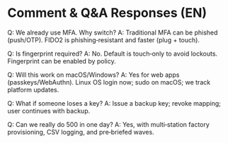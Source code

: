# Comment & Q&A Responses (EN)

Q: We already use MFA. Why switch?
A: Traditional MFA can be phished (push/OTP). FIDO2 is phishing‑resistant and faster (plug + touch).

Q: Is fingerprint required?
A: No. Default is touch‑only to avoid lockouts. Fingerprint can be enabled by policy.

Q: Will this work on macOS/Windows?
A: Yes for web apps (passkeys/WebAuthn). Linux OS login now; sudo on macOS; we track platform updates.

Q: What if someone loses a key?
A: Issue a backup key; revoke mapping; user continues with backup.

Q: Can we really do 500 in one day?
A: Yes, with multi‑station factory provisioning, CSV logging, and pre‑briefed waves.
